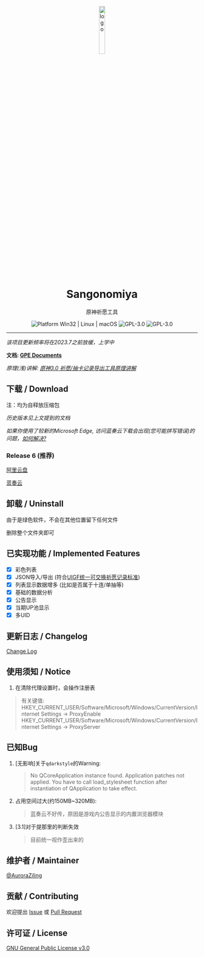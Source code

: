 <p align="center">
  <img width="18%" align="center" src="https://s1.imagehub.cc/images/2023/04/01/6b4f5494e44206a43b7156fadb9767e1.md.png" alt="logo">
</p>
  <h1 align="center">
  Sangonomiya
</h1>
<p align="center">
  原神祈愿工具
</p>

<p align="center">
  <a style="text-decoration:none">
    <img src="https://img.shields.io/badge/Platform-Windows%20|%20macOS-lightgreen?style=flat-square" alt="Platform Win32 | Linux | macOS"/>
  </a>

  <a style="text-decoration:none">
    <img src=https://img.shields.io/badge/Language-Python-blue.svg?style=flat-square alt="GPL-3.0"/>
  </a>

  <a style="text-decoration:none">
    <img src=https://img.shields.io/badge/License-GPLv3-orange?style=flat-square alt="GPL-3.0"/>
  </a>
</p>


---

*该项目更新频率将在2023.7之前放缓，上学中*

**文档: [GPE Documents](https://auroraziling.github.io/genshin-pray-export/)**

*原理(浅)讲解: [原神3.0 祈愿/抽卡记录导出工具原理讲解](https://www.bilibili.com/video/BV1cY4y1u758)*

## 下载 / Download

注：均为自释放压缩包

*历史版本见上文提到的文档*

*如果你使用了较新的Microsoft Edge, 访问蓝奏云下载会出现(您可能拼写错误)的问题，[如何解决?](https://www.bilibili.com/video/BV1i24y197X7)*

### Release 6 (推荐)

[阿里云盘](https://www.aliyundrive.com/s/ay3Y7WJbJho)

[蓝奏云](https://auroraziling.lanzouv.com/b02juwo3g)

## 卸载 / Uninstall

由于是绿色软件，不会在其他位置留下任何文件

删除整个文件夹即可

## 已实现功能 / Implemented Features

- [x] 彩色列表
- [x] JSON导入/导出 (符合[UIGF统一可交换祈愿记录标准](https://github.com/DGP-Studio/Snap.Genshin/wiki/StandardFormat))
- [x] 列表显示数据增多 (比如是否属于十连/单抽等)
- [x] 基础的数据分析
- [x] 公告显示
- [x] 当期UP池显示
- [x] 多UID

## 更新日志 / Changelog

[Change Log](https://auroraziling.github.io/sangonomiya/dev_logs/r7/)

## 使用须知 / Notice

1. 在清除代理设置时，会操作注册表
> 有关键值:
> HKEY_CURRENT_USER/Software/Microsoft/Windows/CurrentVersion/Internet Settings -> ProxyEnable
> HKEY_CURRENT_USER/Software/Microsoft/Windows/CurrentVersion/Internet Settings -> ProxyServer

## 已知Bug

1. [无影响]关于`qdarkstyle`的Warning:
   >No QCoreApplication instance found. Application patches not applied. You have to call load_stylesheet function after instantiation of QApplication to take effect.
2. 占用空间过大(约150MB~320MB):
   >蓝奏云不好传，原因是游戏内公告显示的内置浏览器模块
3. [3.1]对于提那里的判断失效
   >目前统一视作歪出来的

## 维护者 / Maintainer

[@AuroraZiling](https://github.com/auroraziling)

## 贡献 / Contributing

欢迎提出 [Issue](https://github.com/AuroraZiling/genshin-pray-export/issues) 或 [Pull Request](https://github.com/AuroraZiling/genshin-pray-export/pulls)

## 许可证 / License

[GNU General Public License v3.0](https://github.com/AuroraZiling/genshin-pray-export/blob/main/LICENSE)
